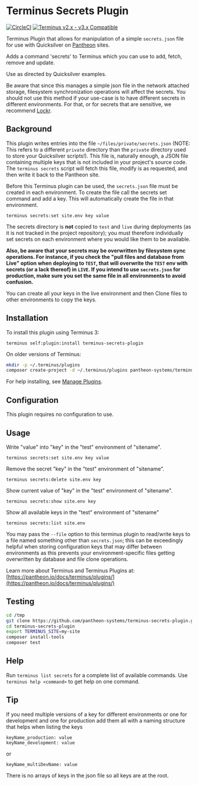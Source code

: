 # Terminus Secrets Plugin

[![CircleCI](https://circleci.com/gh/pantheon-systems/terminus-secrets-plugin.svg?style=shield)](https://circleci.com/gh/pantheon-systems/terminus-secrets-plugin)
[![Terminus v2.x - v3.x Compatible](https://img.shields.io/badge/terminus-2.x%20--%203.x-green.svg)](https://github.com/pantheon-systems/terminus-secrets-plugin/tree/1.x)

Terminus Plugin that allows for manipulation of a simple `secrets.json` file for use with Quicksilver on [Pantheon](https://www.pantheon.io) sites.

Adds a command 'secrets' to Terminus which you can use to add, fetch, remove and update.

Use as directed by Quicksilver examples.

Be aware that since this manages a simple json file in the network attached storage, filesystem synchronization operations will affect the secrets. You should not use this method if your use-case is to have different secrets in different environments. For that, or for secrets that are sensitive, we recommend [Lockr](https://github.com/lockr/lockr-terminus).

## Background

This plugin writes entries into the file `~/files/private/secrets.json` (NOTE: This refers to a different `private` directory than the `private` directory used to store your Quicksilver scripts!). This file is, naturally enough, a JSON file containing multiple keys that is not included in your project's source code. The `terminus secrets` script will fetch this file, modify is as requested, and then write it back to the Pantheon site.

Before this Terminus plugin can be used, the `secrets.json` file must be created in each environment. To create the file call the secrets set command and add a key. This will automatically create the file in that environment.
```
terminus secrets:set site.env key value
```
The secrets directory is **not** copied to `test` and `live` during deployments (as it is not tracked in the project repository); you must therefore individually set secrets on each environment where you would like them to be available.

**Also, be aware that your secrets may be overwritten by filesystem sync operations. For instance, if you check the "pull files and database from Live" option when deploying to `TEST`, that will overwrite the `TEST` env with secrets (or a lack thereof) in `LIVE`. If you intend to use `secrets.json` for production, make sure you set the same file in all environments to avoid confusion.**

You can create all your keys in the live environment and then Clone files to other environments to copy the keys.

## Installation

To install this plugin using Terminus 3:
```
terminus self:plugin:install terminus-secrets-plugin
```

On older versions of Terminus:
```bash
mkdir -p ~/.terminus/plugins
composer create-project -d ~/.terminus/plugins pantheon-systems/terminus-secrets-plugin
```
For help installing, see [Manage Plugins](https://pantheon.io/docs/terminus/plugins/).

## Configuration

This plugin requires no configuration to use.

## Usage
Write "value" into "key" in the "test" environment of "sitename".
```
terminus secrets:set site.env key value
```

Remove the secret "key" in the "test" environment of "sitename".
```
terminus secrets:delete site.env key
```

Show current value of "key" in the "test" environment of "sitename".
```
terminus secrets:show site.env key
```

Show all available keys in the "test" environment of "sitename"
```
terminus secrets:list site.env
```

You may pass the `--file` option to this terminus plugin to read/write keys to a file named something other than `secrets.json`; this can be exceedingly helpful when storing configuration keys that may differ between environments as this prevents your environment-specific files getting overwritten by database and file clone operations.

Learn more about Terminus and Terminus Plugins at:
[https://pantheon.io/docs/terminus/plugins/](https://pantheon.io/docs/terminus/plugins/)

## Testing
```bash
cd /tmp
git clone https://github.com/pantheon-systems/terminus-secrets-plugin.git
cd terminus-secrets-plugin
export TERMINUS_SITE=my-site
composer install-tools
composer test
```

## Help
Run `terminus list secrets` for a complete list of available commands. Use `terminus help <command>` to get help on one command.

## Tip
If you need multiple versions of a key for different environments or one for development and one for production add them all with a naming structure that helps when listing the keys
```
keyName_production: value
keyName_development: value
```
or
```
keyName_multiDevName: value
```
There is no arrays of keys in the json file so all keys are at the root.

